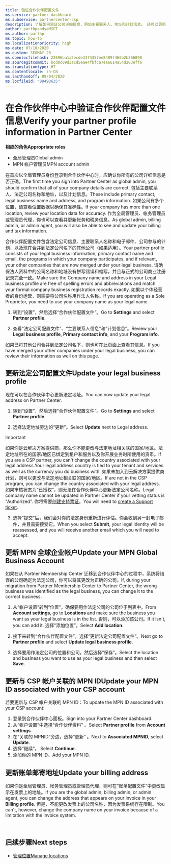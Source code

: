 ```yaml
---
title: 验证合作伙伴配置文件
ms.service: partner-dashboard
ms.subservice: partnercenter-csp
description: 了解如何验证公司详细信息，例如主要联系人、地址和计划信息。 还可以更新法律和帐单地址。
author: parthpandyaMSFT
ms.author: parthp
ms.topic: how-to
ms.localizationpriority: high
ms.date: 07/10/2020
ms.custom: SEOMAY.20
ms.openlocfilehash: 22696ba1a2ecde3374357ee8489f466b2b366098
ms.sourcegitcommit: bcd0c09d3acd5eae4fbfca7ea6614a54d203eff6
ms.translationtype: HT
ms.contentlocale: zh-CN
ms.lasthandoff: 09/04/2020
ms.locfileid: "89490635"
---
```

# <a name="verify-your-partner-profile-information-in-partner-center"></a><span data-ttu-id="5795c-104">在合作伙伴中心中验证合作伙伴配置文件信息</span><span class="sxs-lookup"><span data-stu-id="5795c-104">Verify your partner profile information in Partner Center</span></span>

<span data-ttu-id="5795c-105">**相应的角色**</span><span class="sxs-lookup"><span data-stu-id="5795c-105">**Appropriate roles**</span></span>

- <span data-ttu-id="5795c-106">全局管理员</span><span class="sxs-lookup"><span data-stu-id="5795c-106">Global admin</span></span>
- <span data-ttu-id="5795c-107">MPN 帐户管理员</span><span class="sxs-lookup"><span data-stu-id="5795c-107">MPN account admin</span></span>

<span data-ttu-id="5795c-108">在首次以全局管理员身份登录到合作伙伴中心时，应确认你所有的公司详细信息是否正确。</span><span class="sxs-lookup"><span data-stu-id="5795c-108">The first time you sign into Partner Center as global admin, you should confirm that all of your company details are correct.</span></span> <span data-ttu-id="5795c-109">包括主要联系人、法定公司名称和地址，以及计划信息。</span><span class="sxs-lookup"><span data-stu-id="5795c-109">These include primary contact, legal business name and address, and program information.</span></span> <span data-ttu-id="5795c-110">如果公司有多个位置，请查看位置数据以确保其准确性。</span><span class="sxs-lookup"><span data-stu-id="5795c-110">If your company has more than one location, review your location data for accuracy.</span></span> <span data-ttu-id="5795c-111">作为全局管理员、帐务管理员或管理员代理，你也可以查看并更新帐务和税务信息。</span><span class="sxs-lookup"><span data-stu-id="5795c-111">As global admin, billing admin, or admin agent, you will also be able to see and update your billing and tax information.</span></span>

<span data-ttu-id="5795c-112">合作伙伴配置文件包含法定公司信息、主要联系人名称和电子邮件、公司参与的计划，以及现在合并到法定公司名下的其他公司（如果适用）。</span><span class="sxs-lookup"><span data-stu-id="5795c-112">Your partner profile consists of your legal business information, primary contact name and email, the programs in which your company participates, and if relevant, your other companies that are now merged under your legal business.</span></span> <span data-ttu-id="5795c-113">请确保法人资料中的公司名称和地址没有拼写错误和缩写，并且与正式的公司商业注册记录完全一致。</span><span class="sxs-lookup"><span data-stu-id="5795c-113">Make sure the Company name and address in your Legal business profile are free of spelling errors and abbreviations and match your formal company business registration records exactly.</span></span> <span data-ttu-id="5795c-114">如果以个体经营者的身份运营，则需要将公司名称用作法人名称。</span><span class="sxs-lookup"><span data-stu-id="5795c-114">If you are operating as a Sole Proprietor, you need to use your company name as your legal name.</span></span>

1. <span data-ttu-id="5795c-115">转到“设置”，然后选择“合作伙伴配置文件”。</span><span class="sxs-lookup"><span data-stu-id="5795c-115">Go to **Settings** and select **Partner profile**.</span></span>

2. <span data-ttu-id="5795c-116">查看“法定公司配置文件”、“主要联系人信息”和“计划信息”。</span><span class="sxs-lookup"><span data-stu-id="5795c-116">Review your **Legal business profile**, **Primary contact info**, and your **Program info**.</span></span>

<span data-ttu-id="5795c-117">如果已将其他公司合并到法定公司名下，则也可在此页面上查看其信息。</span><span class="sxs-lookup"><span data-stu-id="5795c-117">If you have merged your other companies under your legal business, you can review their information as well on this page.</span></span>

## <a name="update-your-legal-business-profile"></a><span data-ttu-id="5795c-118">更新法定公司配置文件</span><span class="sxs-lookup"><span data-stu-id="5795c-118">Update your legal business profile</span></span>

<span data-ttu-id="5795c-119">现在可以在合作伙伴中心更新法定地址。</span><span class="sxs-lookup"><span data-stu-id="5795c-119">You can now update your legal address on Partner Center.</span></span>

1. <span data-ttu-id="5795c-120">转到“设置”，然后选择“合作伙伴配置文件”。</span><span class="sxs-lookup"><span data-stu-id="5795c-120">Go to **Settings** and select **Partner profile**.</span></span> 

2. <span data-ttu-id="5795c-121">选择法定地址旁边的“更新”。</span><span class="sxs-lookup"><span data-stu-id="5795c-121">Select **Update** next to Legal address.</span></span> 

>[!Important]
><span data-ttu-id="5795c-122">如果你是云解决方案提供商，那么你不能更改与法定地址相关联的国家/地区。法定地址所在的国家/地区已绑定到租户和服务以及你开展业务时所使用的货币。</span><span class="sxs-lookup"><span data-stu-id="5795c-122">If you are a CSP partner, you can't change the country associated with your legal address.Your legal address country is tied to your tenant and services as well as the currency you do business with.</span></span> <span data-ttu-id="5795c-123">如果未加入到云解决方案提供商计划，则可以更改与法定地址相关联的国家/地区。</span><span class="sxs-lookup"><span data-stu-id="5795c-123">If are not in the CSP program, you can change the country associated with your legal address.</span></span> <span data-ttu-id="5795c-124">如果审核状态为“已授权”，则无法在合作伙伴中心更新法定公司名称。</span><span class="sxs-lookup"><span data-stu-id="5795c-124">Legal company name cannot be updated in Partner Center if your vetting status is "Authorized".</span></span> <span data-ttu-id="5795c-125">你将需要[创建支持票证](https://partner.microsoft.com/dashboard/support/csp/servicerequests/create?stage=2&topicid=eb74583c-61b3-2124-bffc-00920e0ae772)。</span><span class="sxs-lookup"><span data-stu-id="5795c-125">You will need to [create a Support ticket](https://partner.microsoft.com/dashboard/support/csp/servicerequests/create?stage=2&topicid=eb74583c-61b3-2124-bffc-00920e0ae772).</span></span>

3. <span data-ttu-id="5795c-126">选择“提交”后，我们会对你的法定身份重新进行评估。你会收到另一封电子邮件，并且需要接受它。</span><span class="sxs-lookup"><span data-stu-id="5795c-126">When you select **Submit**, your legal identity will be reassessed, and you will receive another email which you will need to accept.</span></span>

## <a name="update-your-mpn-global-business-account"></a><span data-ttu-id="5795c-127">更新 MPN 全球企业帐户</span><span class="sxs-lookup"><span data-stu-id="5795c-127">Update your MPN Global Business Account</span></span>

<span data-ttu-id="5795c-128">如果在从 Partner Membership Center 迁移到合作伙伴中心的过程中，系统将错误的公司确定为法定公司，你可以将其更改为正确的公司。</span><span class="sxs-lookup"><span data-stu-id="5795c-128">If, during your migration from Partner Membership Center to Partner Center, the wrong business was identified as the legal business, you can change it to the correct business.</span></span>

1. <span data-ttu-id="5795c-129">从“帐户设置”转到“位置”，确保要用作法定公司的公司位于列表中。</span><span class="sxs-lookup"><span data-stu-id="5795c-129">From **Account settings**, go to **Locations** and make sure the business you want as your legal business is in the list.</span></span> <span data-ttu-id="5795c-130">否则，可以添加该公司。</span><span class="sxs-lookup"><span data-stu-id="5795c-130">If it isn't, you can add it.</span></span> <span data-ttu-id="5795c-131">选择“添加位置”。</span><span class="sxs-lookup"><span data-stu-id="5795c-131">Select **Add location**.</span></span>

2. <span data-ttu-id="5795c-132">接下来转到“合作伙伴配置文件”，选择“更新法定公司配置文件”。</span><span class="sxs-lookup"><span data-stu-id="5795c-132">Next go to **Partner profile** and select **Update legal business profile**.</span></span>

3. <span data-ttu-id="5795c-133">选择要用作法定公司的位置和公司，然后选择“保存”。</span><span class="sxs-lookup"><span data-stu-id="5795c-133">Select the location and business you want to use as your legal business and then select **Save**.</span></span>

## <a name="update-your-mpn-id-associated-with-your-csp-account"></a><span data-ttu-id="5795c-134">更新与 CSP 帐户关联的 MPN ID</span><span class="sxs-lookup"><span data-stu-id="5795c-134">Update your MPN ID associated with your CSP account</span></span>

<span data-ttu-id="5795c-135">若要更新与 CSP 帐户关联的 MPN ID：</span><span class="sxs-lookup"><span data-stu-id="5795c-135">To update the MPN ID associated with your CSP account:</span></span>

1. <span data-ttu-id="5795c-136">登录到合作伙伴中心面板。</span><span class="sxs-lookup"><span data-stu-id="5795c-136">Sign into your Partner Center dashboard.</span></span>
1. <span data-ttu-id="5795c-137">从“帐户设置”中选择“合作伙伴资料” 。</span><span class="sxs-lookup"><span data-stu-id="5795c-137">Select **Partner profile** from **Account settings**.</span></span>
1. <span data-ttu-id="5795c-138">在“关联的 MPNID”旁边，选择“更新” 。</span><span class="sxs-lookup"><span data-stu-id="5795c-138">Next to **Associated MPNID**, select **Update**.</span></span>
1. <span data-ttu-id="5795c-139">选择“继续”。 </span><span class="sxs-lookup"><span data-stu-id="5795c-139">Select **Continue**.</span></span>
1. <span data-ttu-id="5795c-140">添加你的 MPN ID。</span><span class="sxs-lookup"><span data-stu-id="5795c-140">Add your MPN ID.</span></span>


## <a name="update-your-billing-address"></a><span data-ttu-id="5795c-141">更新账单邮寄地址</span><span class="sxs-lookup"><span data-stu-id="5795c-141">Update your billing address</span></span>

<span data-ttu-id="5795c-142">如果你是全局管理员、帐务管理员或管理员代理，则可在“账单配置文件”中更改显示在发票上的地址。</span><span class="sxs-lookup"><span data-stu-id="5795c-142">If you are the global admin, billing admin, or admin agent, you can change the address that appears on your invoice in your **Billing profile**.</span></span> <span data-ttu-id="5795c-143">但是，不能更改发票上的公司名称，因为发票系统存在限制。</span><span class="sxs-lookup"><span data-stu-id="5795c-143">You can't, however, change the company name on your invoice because of a limitation with the invoice system.</span></span>

 
## <a name="next-steps"></a><span data-ttu-id="5795c-144">后续步骤</span><span class="sxs-lookup"><span data-stu-id="5795c-144">Next steps</span></span>

- [<span data-ttu-id="5795c-145">管理位置</span><span class="sxs-lookup"><span data-stu-id="5795c-145">Manage locations</span></span>](manage-locations.md)

